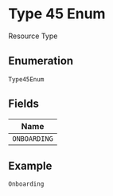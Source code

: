 
# Type 45 Enum

Resource Type

## Enumeration

`Type45Enum`

## Fields

| Name |
|  --- |
| `ONBOARDING` |

## Example

```
Onboarding
```

